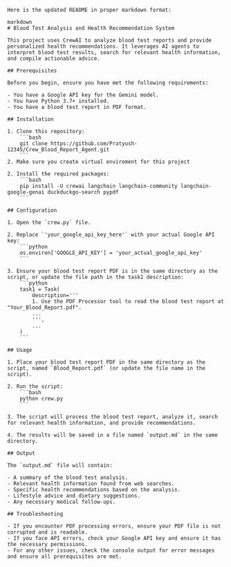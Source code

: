 ```
Here is the updated README in proper markdown format:

markdown
# Blood Test Analysis and Health Recommendation System

This project uses CrewAI to analyze blood test reports and provide personalized health recommendations. It leverages AI agents to interpret blood test results, search for relevant health information, and compile actionable advice.

## Prerequisites

Before you begin, ensure you have met the following requirements:

- You have a Google API key for the Gemini model.
- You have Python 3.7+ installed.
- You have a blood test report in PDF format.

## Installation

1. Clone this repository:
    ```bash
    git clone https://github.com/Pratyush-12345/Crew_Blood_Report_Agent.git
    ```
2. Make sure you create virtual enviroment for this project

2. Install the required packages:
    ```bash
    pip install -U crewai langchain langchain-community langchain-google-genai duckduckgo-search pypdf
    ```

## Configuration

1. Open the `crew.py` file.

2. Replace `'your_google_api_key_here'` with your actual Google API key:
    ```python
    os.environ['GOOGLE_API_KEY'] = 'your_actual_google_api_key'
    ```

3. Ensure your blood test report PDF is in the same directory as the script, or update the file path in the task1 description:
    ```python
    task1 = Task(
        description='''
        1. Use the PDF Processor tool to read the blood test report at "Your_Blood_Report.pdf".
        ...
        ''',
        ...
    )
    ```

## Usage

1. Place your blood test report PDF in the same directory as the script, named `Blood_Report.pdf` (or update the file name in the script).

2. Run the script:
    ```bash
    python crew.py
    ```

3. The script will process the blood test report, analyze it, search for relevant health information, and provide recommendations.

4. The results will be saved in a file named `output.md` in the same directory.

## Output

The `output.md` file will contain:

- A summary of the blood test analysis.
- Relevant health information found from web searches.
- Specific health recommendations based on the analysis.
- Lifestyle advice and dietary suggestions.
- Any necessary medical follow-ups.

## Troubleshooting

- If you encounter PDF processing errors, ensure your PDF file is not corrupted and is readable.
- If you face API errors, check your Google API key and ensure it has the necessary permissions.
- For any other issues, check the console output for error messages and ensure all prerequisites are met.
```
